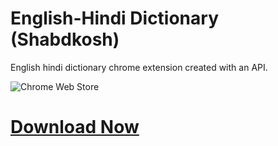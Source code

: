 # English-Hindi Dictionary (Shabdkosh)
English hindi dictionary chrome extension created with an API.

![Chrome Web Store](https://raw.githubusercontent.com/shabdkosh/shabdkosh/master/available-chrome-web.png)

# [Download Now][1]


  [1]: https://chrome.google.com/webstore/detail/english-hindi-dictionary/ojcmofegpfdolpniponocejcncdkpdmn

